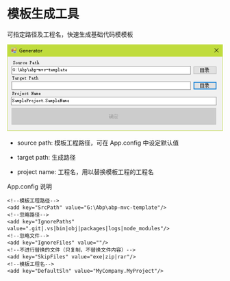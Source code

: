 # 模板生成工具

可指定路径及工程名，快速生成基础代码模模板

![form-layout](form.png)

- source path: 模板工程路径，可在 App.config 中设定默认值

- target path: 生成路径

- project name: 工程名，用以替换模板工程的工程名

App.config 说明

```
<!--模板工程路径-->
<add key="SrcPath" value="G:\Abp\abp-mvc-template"/>
<!--忽略路径-->
<add key="IgnorePaths" value=".git|.vs|bin|obj|packages|logs|node_modules"/>
<!--忽略文件-->
<add key="IgnoreFiles" value=""/>
<!--不进行替换的文件（只复制，不替换文件内容）-->
<add key="SkipFiles" value="exe|zip|rar"/>
<!--模板工程名-->
<add key="DefaultSln" value="MyCompany.MyProject"/>
```
